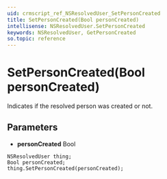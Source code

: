 ```yaml
---
uid: crmscript_ref_NSResolvedUser_SetPersonCreated
title: SetPersonCreated(Bool personCreated)
intellisense: NSResolvedUser.SetPersonCreated
keywords: NSResolvedUser, GetPersonCreated
so.topic: reference
---
```


# SetPersonCreated(Bool personCreated)

Indicates if the resolved person was created or not.

## Parameters

* **personCreated** Bool

```crmscript
NSResolvedUser thing;
Bool personCreated;
thing.SetPersonCreated(personCreated);
```

